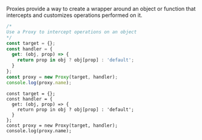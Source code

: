 Proxies provide a way to create a wrapper around an object or function that intercepts and customizes operations performed on it.

```js
/*
Use a Proxy to intercept operations on an object
*/
const target = {};
const handler = {
  get: (obj, prop) => {
    return prop in obj ? obj[prop] : 'default';
  }
};
const proxy = new Proxy(target, handler);
console.log(proxy.name);
```

```solution
const target = {};
const handler = {
  get: (obj, prop) => {
    return prop in obj ? obj[prop] : 'default';
  }
};
const proxy = new Proxy(target, handler);
console.log(proxy.name);
```